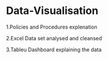 # Data-Visualisation
1.Policies and Procedures explenation

2.Excel Data set analysed and cleansed

3.Tableu Dashboard explaining the data

